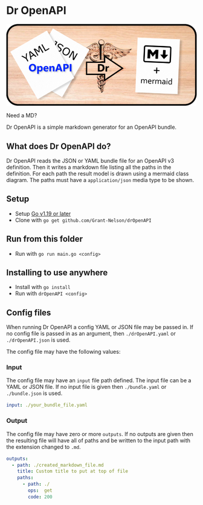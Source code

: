 # Dr OpenAPI

![YAML & JSON to Markdown with Mermaid](./image.png)

Need a MD?

Dr OpenAPI is a simple markdown generator for an OpenAPI bundle.

## What does Dr OpenAPI do?

Dr OpenAPI reads the JSON or YAML bundle file for an OpenAPI v3 definition.
Then it writes a markdown file listing all the paths in the definition.
For each path the result model is drawn using a mermaid class diagram.
The paths must have a `application/json` media type to be shown.

## Setup

- Setup [Go v1.19 or later](https://go.dev/dl/)
- Clone with `go get github.com/Grant-Nelson/drOpenAPI`

## Run from this folder

- Run with `go run main.go <config>`

## Installing to use anywhere

- Install with `go install`
- Run with `drOpenAPI <config>`

## Config files

When running Dr OpenAPI a config YAML or JSON file may be passed in.
If no config file is passed in as an argument,
then `./drOpenAPI.yaml` or `./drOpenAPI.json` is used.

The config file may have the following values:

### Input

The config file may have an `input` file path defined.
The input file can be a YAML or JSON file.
If no input file is given then `./bundle.yaml` or `./bundle.json` is used.

```Yaml
input: ./your_bundle_file.yaml
```

### Output

The config file may have zero or more `outputs`.
If no outputs are given then the resulting file will have all of
paths and be written to the input path with the extension changed to `.md`.

```Yaml
outputs:
  - path: ./created_markdown_file.md
    title: Custom title to put at top of file
    paths:
      - path: ./
        ops:  get
        code: 200
```
